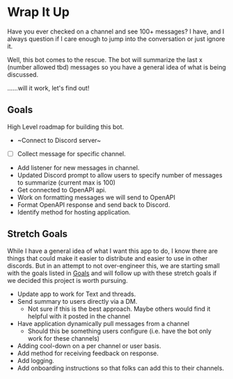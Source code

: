 # Wrap It Up

Have you ever checked on a channel and see 100+ messages? I have, and I always question if I care enough to jump into the conversation or just ignore it.

Well, this bot comes to the rescue. The bot will summarize the last x (number allowed tbd) messages so you have a general idea of what is being discussed.

......will it work, let's find out!

## Goals

High Level roadmap for building this bot.

* ~Connect to Discord server~
* [ ] Collect message for specific channel.
* Add listener for new messages in channel.
* Updated Discord prompt to allow users to specify number of messages to summarize (current max is 100)
* Get connected to OpenAPI api.
* Work on formatting messages we will send to OpenAPI
* Format OpenAPI response and send back to Discord.
* Identify method for hosting application.

## Stretch Goals

While I have a general idea of what I want this app to do, I know there are things that could make it easier to distribute and easier to use in other discords.  But in an attempt to not over-engineer this, we are starting small with the goals listed in [Goals](#goals) and will follow up with these stretch goals if we decided this project is worth pursuing.

* Update app to work for Text and threads.
* Send summary to users directly via a DM.
  * Not sure if this is the best approach. Maybe others would find it helpful with it posted in the channel
* Have application dynamically pull messages from a channel
  * Should this be something users configure (i.e. have the bot only work for these channels)
* Adding cool-down on a per channel or user basis.
* Add method for receiving feedback on response.
* Add logging.
* Add onboarding instructions so that folks can add this to their channels.
